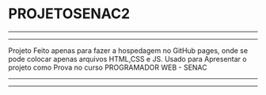 # PROJETOSENAC2

<hr>

***
Projeto Feito apenas para fazer a hospedagem no GitHub pages, onde se pode colocar apenas arquivos HTML,CSS e JS.
Usado para Apresentar o projeto como Prova no curso PROGRAMADOR WEB - SENAC
***

<hr>
